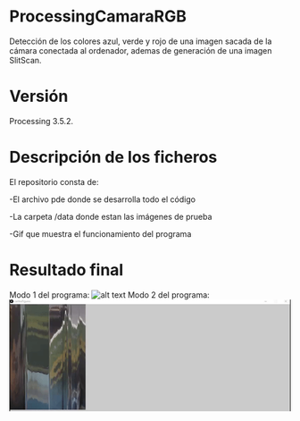 # ProcessingCamaraRGB
Detección de los colores azul, verde y rojo de una imagen sacada de la cámara conectada al ordenador, ademas de generación de una imagen SlitScan.
# Versión 
Processing 3.5.2.
# Descripción de los ficheros
El repositorio consta de:

-El archivo pde donde se desarrolla todo el código

-La carpeta /data donde estan las imágenes de prueba

-Gif que muestra el funcionamiento del programa

# Resultado final
Modo 1 del programa: 
![alt text](https://github.com/Crisyaki/ProcessingCamaraRGB/blob/master/4PantallasRGB.gif)
Modo 2 del programa:
![alt text](https://github.com/Crisyaki/ProcessingCamaraRGB/blob/master/SlitScan.gif)

